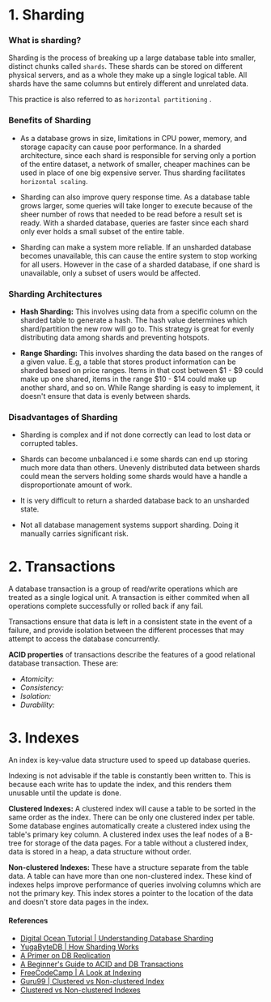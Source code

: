  # 1. Sharding

### What is sharding?

Sharding is the process of breaking up a large database table into smaller, distinct chunks called `shards`. These shards can be stored on different physical servers, and as a whole they make up a single logical table.
All shards have the same columns but entirely different and unrelated data.


This practice is also referred to as `horizontal partitioning` . 

### Benefits of Sharding

* As a database grows in size, limitations in CPU power, memory, and storage capacity can cause poor performance. In a sharded architecture, since each shard is responsible for serving only a portion of the entire dataset, a network of smaller, cheaper machines can be used in place of one big expensive server.
Thus sharding facilitates `horizontal scaling`.

* Sharding can also improve query response time. As a database table grows larger, some queries will take longer to execute because of the sheer number of rows that needed to be read before a result set is ready. With a sharded database, queries are faster since each shard only ever holds a small subset of the entire table.  

* Sharding can make a system more reliable. If an unsharded database becomes unavailable, this can cause the entire system to stop working for all users. However in the case of a sharded database, if one shard is unavailable, only a subset of users would be affected.

### Sharding Architectures

* **Hash Sharding:** This involves using data from a specific column on the sharded table to generate a hash. The hash value determines which shard/partition the new row will go to. This strategy is great for evenly distributing data among shards and preventing hotspots.

* **Range Sharding:** This involves sharding the data based on the ranges of a given value. E.g, a table that stores product information can be sharded based on price ranges. Items in that cost between $1 - $9 could make up one shared, items in the range $10 - $14 could make up another shard, and so on. While Range sharding is easy to implement, it doesn't ensure that data is evenly between shards.

### Disadvantages of Sharding

* Sharding is complex and if not done correctly can lead to lost data or corrupted tables.

* Shards can become unbalanced i.e some shards can end up storing much more data than others. Unevenly distributed data between shards could mean the servers holding some shards would have a handle a disproportionate amount of work.

* It is very difficult to return a sharded database back to an unsharded state. 

* Not all database management systems support sharding. Doing it manually carries significant risk.

# 2. Transactions

A database transaction is a group of read/write operations which are treated as a single logical unit. A transaction is either commited when all operations complete successfully or rolled back if any fail.

Transactions ensure that data is left in a consistent state in the event of a failure, and provide isolation between the different processes that may attempt to access the database concurrently.

**ACID properties** of transactions describe the features of a good relational database transaction. These are:

- _Atomicity:_ 
- _Consistency:_
- _Isolation:_
- _Durability:_

# 3. Indexes

An index is key-value data structure used to speed up database queries. 

Indexing is not advisable if the table is constantly been written to. This is because each write has to update the index, and this renders them unusable until the update is done.

**Clustered Indexes:** A clustered index will cause a table to be sorted in the same order as the index. There can be only one clustered index per table. Some database engines automatically create a clustered index using the table's primary key column. A clustered index uses the leaf nodes of a B-tree for storage of the data pages. For a table without a clustered index, data is stored in a heap, a data structure without order.

**Non-clustered Indexes:** These have a structure separate from the table data. A table can have more than one non-clustered index. These kind of indexes helps improve performance of queries involving columns which are not the primary key. This index stores a pointer to the location of the data and doesn't store data pages in the index.

#### References

* [Digital Ocean Tutorial | Understanding Database Sharding](https://www.digitalocean.com/community/tutorials/understanding-database-sharding)
* [YugaByteDB | How Sharding Works](https://blog.yugabyte.com/how-data-sharding-works-in-a-distributed-sql-database/)
* [ A Primer on DB Replication](https://www.brianstorti.com/replication/)
* [A Beginner's Guide to ACID and DB Transactions](https://vladmihalcea.com/a-beginners-guide-to-acid-and-database-transactions/)
* [FreeCodeCamp | A Look at Indexing](https://www.freecodecamp.org/news/database-indexing-at-a-glance-bb50809d48bd/)
* [Guru99 | Clustered vs Non-clustered Index](https://www.guru99.com/clustered-vs-non-clustered-index.html#1)
* [Clustered vs Non-clustered Indexes](https://medium.com/fintechexplained/clustered-vs-non-clustered-index-8efed55ed7b9)